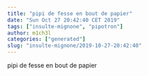 ```yaml
---
title: "pipi de fesse en bout de papier"
date: "Sun Oct 27 20:42:40 CET 2019"
tags: ["insulte-mignone", "pipotron"]
author: m1ch3l
categories: ["generated"]
slug: "insulte-mignone/2019-10-27-20:42:40"
---
```


pipi de fesse en bout de papier
